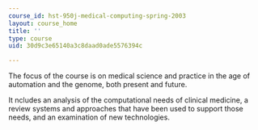 ```yaml
---
course_id: hst-950j-medical-computing-spring-2003
layout: course_home
title: ''
type: course
uid: 30d9c3e65140a3c8daad0ade5576394c

---
```

The focus of the course is on medical science and practice in the age of automation and the genome, both present and future.

It ncludes an analysis of the computational needs of clinical medicine, a review systems and approaches that have been used to support those needs, and an examination of new technologies.
